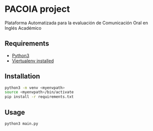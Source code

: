 # PACOIA project
Plataforma Automatizada para la evaluación de Comunicación Oral en Inglés Académico

## Requirements
- [Python3](https://www.python.org/)
- [Viertualenv installed](https://virtualenv.pypa.io/en/latest/)
  
## Installation
```bash
python3 -m venv <myenvpath>
source <myenvpath>/bin/activate
pip install -r requirements.txt
```

## Usage
```bash
python3 main.py
```